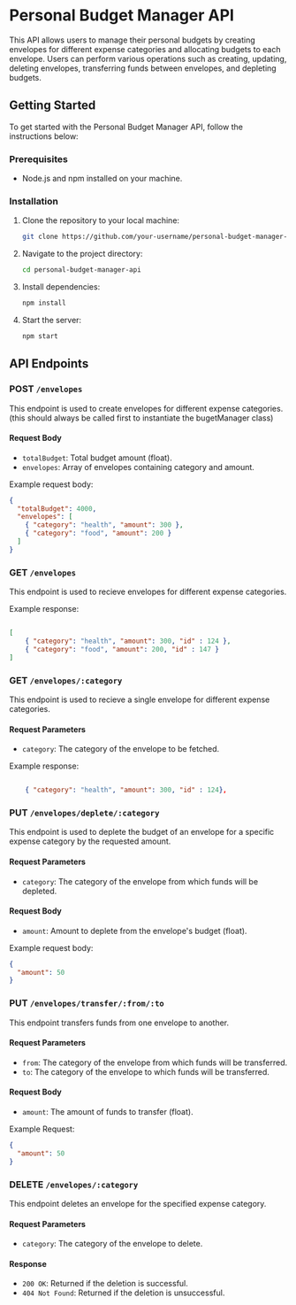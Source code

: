 # Personal Budget Manager API
This API allows users to manage their personal budgets by creating envelopes for different expense categories and allocating budgets to each envelope. Users can perform various operations such as creating, updating, deleting envelopes, transferring funds between envelopes, and depleting budgets.

## Getting Started
To get started with the Personal Budget Manager API, follow the instructions below:


### Prerequisites
- Node.js and npm installed on your machine.

### Installation

1. Clone the repository to your local machine:
    ```bash
    git clone https://github.com/your-username/personal-budget-manager-api.git
    ```

2. Navigate to the project directory:
    ```bash
    cd personal-budget-manager-api
    ```

3. Install dependencies:
    ```bash
    npm install
    ```

4. Start the server:
    ```bash
    npm start
    ```

## API Endpoints

### POST `/envelopes`

This endpoint is used to create envelopes for different expense categories.
(this should always be called first to instantiate the bugetManager class)

#### Request Body

- `totalBudget`: Total budget amount (float).
- `envelopes`: Array of envelopes containing category and amount.

Example request body:
```json
{
  "totalBudget": 4000,
  "envelopes": [
    { "category": "health", "amount": 300 },
    { "category": "food", "amount": 200 }
  ]
}
```

### GET `/envelopes`

This endpoint is used to recieve envelopes for different expense categories.

Example response:
```json

[
    { "category": "health", "amount": 300, "id" : 124 },
    { "category": "food", "amount": 200, "id" : 147 }
]

```

### GET `/envelopes/:category`

This endpoint is used to recieve a single envelope for different expense categories.

#### Request Parameters

- `category`: The category of the envelope to be fetched.

Example response:
```json

    { "category": "health", "amount": 300, "id" : 124},

```

### PUT `/envelopes/deplete/:category`

This endpoint is used to deplete the budget of an envelope for a specific expense category by the requested amount.

#### Request Parameters

- `category`: The category of the envelope from which funds will be depleted.

#### Request Body

- `amount`: Amount to deplete from the envelope's budget (float).

Example  request body:
```json
{
  "amount": 50
}
```

### PUT `/envelopes/transfer/:from/:to`

This endpoint transfers funds from one envelope to another.

#### Request Parameters

- `from`: The category of the envelope from which funds will be transferred.
- `to`: The category of the envelope to which funds will be transferred.

#### Request Body

- `amount`: The amount of funds to transfer (float).

Example Request:
```json
{
  "amount": 50
}
```

### DELETE `/envelopes/:category`

This endpoint deletes an envelope for the specified expense category.

#### Request Parameters

- `category`: The category of the envelope to delete.

#### Response

- `200 OK`: Returned if the deletion is successful.
- `404 Not Found`: Returned if the deletion is unsuccessful.
